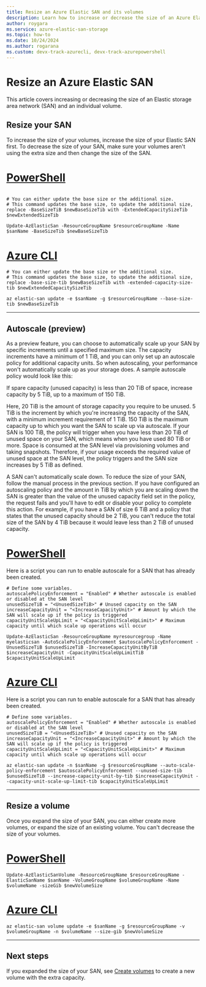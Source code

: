 ```yaml
---
title: Resize an Azure Elastic SAN and its volumes
description: Learn how to increase or decrease the size of an Azure Elastic SAN and its volumes with the Azure portal, Azure PowerShell module, or Azure CLI.
author: roygara
ms.service: azure-elastic-san-storage
ms.topic: how-to
ms.date: 10/24/2024
ms.author: rogarana
ms.custom: devx-track-azurecli, devx-track-azurepowershell
---
```


# Resize an Azure Elastic SAN

This article covers increasing or decreasing the size of an Elastic storage area network (SAN) and an individual volume.

## Resize your SAN

To increase the size of your volumes, increase the size of your Elastic SAN first. To decrease the size of your SAN, make sure your volumes aren't using the extra size and then change the size of the SAN.

# [PowerShell](#tab/azure-powershell-basesize)

```azurepowershell

# You can either update the base size or the additional size.
# This command updates the base size, to update the additional size, replace -BaseSizeTiB $newBaseSizeTib with -ExtendedCapacitySizeTib $newExtendedSizeTib

Update-AzElasticSan -ResourceGroupName $resourceGroupName -Name $sanName -BaseSizeTib $newBaseSizeTib

```

# [Azure CLI](#tab/azure-cli-basesize)

```azurecli
# You can either update the base size or the additional size.
# This command updates the base size, to update the additional size, replace -base-size-tib $newBaseSizeTib with -extended-capacity-size-tib $newExtendedCapacitySizeTib

az elastic-san update -e $sanName -g $resourceGroupName --base-size-tib $newBaseSizeTib
```
---

## Autoscale (preview)

As a preview feature, you can choose to automatically scale up your SAN by specific increments until a specified maximum size. The capacity increments have a minimum of 1 TiB, and you can only set up an autoscale policy for additional capacity units. So when autoscaling, your performance won't automatically scale up as your storage does. A sample autoscale policy would look like this:  
  
If spare capacity (unused capacity) is less than 20 TiB of space, increase capacity by 5 TiB, up to a maximum of 150 TiB.
  
Here, 20 TiB is the amount of storage capacity you require to be unused. 5 TiB is the increment by which you're increasing the capacity of the SAN, with a minimum increment requirement of 1 TiB. 150 TiB is the maximum capacity up to which you want the SAN to scale up via autoscale. If your SAN is 100 TiB, the policy will trigger when you have less than 20 TiB of unused space on your SAN, which means when you have used 80 TiB or more. Space is consumed at the SAN level via provisioning volumes and taking snapshots. Therefore, if your usage exceeds the required value of unused space at the SAN level, the policy triggers and the SAN size increases by 5 TiB as defined.
  
A SAN can't automatically scale down. To reduce the size of your SAN, follow the manual process in the previous section. If you have configured an autoscaling policy and the amount in TiB by which you are scaling down the SAN is greater than the value of the unused capacity field set in the policy, the request fails and you'll have to edit or disable your policy to complete this action. For example, if you have a SAN of size 6 TiB and a policy that states that the unused capacity should be 2 TiB, you can't reduce the total size of the SAN by 4 TiB because it would leave less than 2 TiB of unused capacity.



# [PowerShell](#tab/azure-powershell-autoscale)
Here is a script you can run to enable autoscale for a SAN that has already been created.
```azurepowershell
# Define some variables.
autoscalePolicyEnforcement = "Enabled" # Whether autoscale is enabled or disabled at the SAN level
unusedSizeTiB = "<UnusedSizeTiB>" # Unused capacity on the SAN
increaseCapacityUnit = "<IncreaseCapacityUnit>" # Amount by which the SAN will scale up if the policy is triggered
capacityUnitScaleUpLimit = "<CapacityUnitScaleUpLimit>" # Maximum capacity until which scale up operations will occur

Update-AzElasticSan -ResourceGroupName myresourcegroup -Name myelasticsan -AutoScalePolicyEnforcement $autoscalePolicyEnforcement -UnusedSizeTiB $unusedSizeTiB -IncreaseCapacityUnitByTiB $increaseCapacityUnit -CapacityUnitScaleUpLimitTiB $capacityUnitScaleUpLimit  
```

# [Azure CLI](#tab/azure-cli-autoscale)
Here is a script you can run to enable autoscale for a SAN that has already been created.
```azurecli
# Define some variables.
autoscalePolicyEnforcement = "Enabled" # Whether autoscale is enabled or disabled at the SAN level
unusedSizeTiB = "<UnusedSizeTiB>" # Unused capacity on the SAN
increaseCapacityUnit = "<IncreaseCapacityUnit>" # Amount by which the SAN will scale up if the policy is triggered
capacityUnitScaleUpLimit = "<CapacityUnitScaleUpLimit>" # Maximum capacity until which scale up operations will occur

az elastic-san update -n $sanName -g $resourceGroupName --auto-scale-policy-enforcement $autoscalePolicyEnforcement --unused-size-tib $unusedSizeTiB --increase-capacity-unit-by-tib $increaseCapacityUnit --capacity-unit-scale-up-limit-tib $capacityUnitScaleUpLimit 
```

---

## Resize a volume

Once you expand the size of your SAN, you can either create more volumes, or expand the size of an existing volume. You can't decrease the size of your volumes.

# [PowerShell](#tab/azure-powershell)

```azurepowershell
Update-AzElasticSanVolume -ResourceGroupName $resourceGroupName -ElasticSanName $sanName -VolumeGroupName $volumeGroupName -Name $volumeName -sizeGib $newVolumeSize
```

# [Azure CLI](#tab/azure-cli)

```azurecli
az elastic-san volume update -e $sanName -g $resourceGroupName -v $volumeGroupName -n $volumeName --size-gib $newVolumeSize
```

---

## Next steps

If you expanded the size of your SAN, see [Create volumes](elastic-san-create.md#create-volumes) to create a new volume with the extra capacity.
